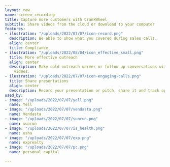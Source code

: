 ```yaml
---
layout: raw
name: screen_recording
title: Capture more customers with CrankWheel
subtitle: Share videos from the cloud or download to your computer
features:
- ilustration: "/uploads/2022/07/07/icon-record.png"
  description: Be able to show what you covered during sales calls.
  align: center
  title: Compliance
- ilustration: "/uploads/2022/08/04/icon_effective_small.png"
  title: More effective outreach
  align: center
  description: Make cold outreach warmer or follow up conversations with personal
    videos.
- ilustration: "/uploads/2022/07/07/icon-engaging-calls.png"
  title: Share presentations
  align: center
  description: Record your presentation or pitch, share it and track opens and engagement.
used_by:
- image: "/uploads/2022/07/07/yell.png"
  name: Yell
- image: "/uploads/2022/07/07/vendasta.png"
  name: Vendasta
- image: "/uploads/2022/07/07/sunrun.png"
  name: sunrun
- image: "/uploads/2022/07/07/is_health.png"
  name: usha
- image: "/uploads/2022/07/07/exp.png"
  name: exprealty
- image: "/uploads/2022/07/07/pc.png"
  name: personal_capital

---
```


